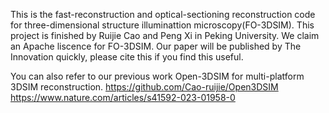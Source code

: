 This is the fast-reconstruction and optical-sectioning reconstruction code for three-dimensional structure illuminattion microscopy(FO-3DSIM).
This project is finished by Ruijie Cao and Peng Xi in Peking University.
We claim an Apache liscence for FO-3DSIM.
Our paper will be published by The Innovation quickly, please cite this if you find this useful.


You can also refer to our previous work Open-3DSIM for multi-platform 3DSIM reconstruction.
https://github.com/Cao-ruijie/Open3DSIM
https://www.nature.com/articles/s41592-023-01958-0

